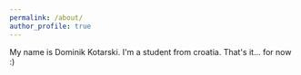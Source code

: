 ```yaml
---
permalink: /about/
author_profile: true
---
```


My name is Dominik Kotarski.
I'm a student from croatia.
That's it... for now :)
